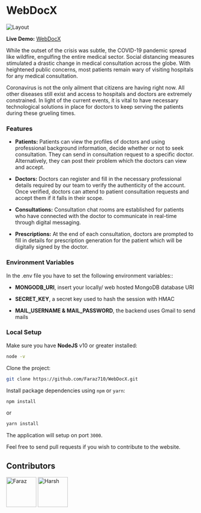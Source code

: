 # WebDocX

![Layout](https://i.ibb.co/C9mx2Vr/layout-jpg.jpg)

**Live Demo:** [WebDocX](https://web-doc-x.herokuapp.com/)

While the outset of the crisis was subtle, the COVID-19 pandemic spread like wildfire, engulfing the entire medical sector. Social distancing measures stimulated a drastic change in medical consultation across the globe. With heightened public concerns, most patients remain wary of visiting hospitals for any medical consultation. 

Coronavirus is not the only ailment that citizens are having right now. All other diseases still exist and access to hospitals and doctors are extremely constrained. In light of the current events, it is vital to have necessary technological solutions in place for doctors to keep serving the patients during these grueling  times. 

### Features

- **Patients:** Patients can view the profiles of doctors and using professional background information, decide whether or not to seek consultation. They can send in consultation request to a specific doctor. Alternatively, they can post their problem which the doctors can view and accept. 

- **Doctors:** Doctors can register and fill in the necessary professional details required by our team to verify the authenticity of the account. Once verified, doctors can attend to patient consultation requests and accept them if it falls in their scope.

- **Consultations:** Consultation chat rooms are established for patients who have connected with the doctor to communicate in real-time through digital messaging.

- **Prescriptions:** At the end of each consultation, doctors are prompted to fill in details for prescription generation for the patient which will be digitally signed by the doctor.

### Environment Variables

In the .env file you have to set the following environment variables::

- **MONGODB_URI**, insert your locally/ web hosted MongoDB database URI

- **SECRET_KEY**, a secret key used to hash the session with HMAC

- **MAIL_USERNAME & MAIL_PASSWORD**, the backend uses Gmail to send mails

### Local Setup

Make sure you have **NodeJS** v10 or greater installed:
``` bash
node -v
```

Clone the project:
``` bash
git clone https://github.com/Faraz710/WebDocX.git
```

Install package dependencies using `npm` or `yarn`:
``` bash
npm install
```
or
``` bash
yarn install
```

The application will setup on port `3000`.

Feel free to send pull requests if you wish to contribute to the website.

## Contributors

[//]: contributor-faces

 <a href="https://github.com/Faraz710"><img src="https://avatars1.githubusercontent.com/u/64319789?s=400&v=4" title="Faraz" width="80" height="80"></a> <a href="https://github.com/harsh8461-project"><img src="https://avatars1.githubusercontent.com/u/69069039?s=400&v=4" title="Harsh" width="80" height="80"></a>